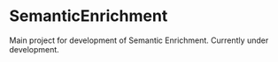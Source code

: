 # SemanticEnrichment

Main project for development of Semantic Enrichment. Currently under development.
